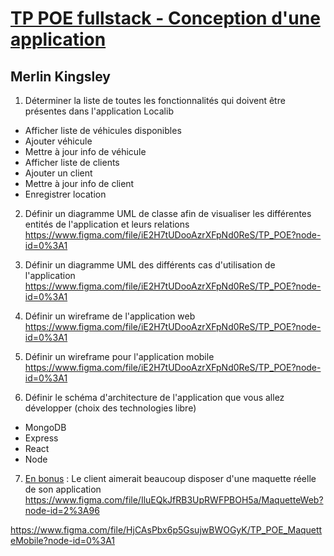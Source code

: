 # <u>TP POE fullstack - Conception d'une application</u>
## Merlin Kingsley

1. Déterminer la liste de toutes les fonctionnalités qui doivent être présentes dans l'application Localib
- Afficher liste de véhicules disponibles
- Ajouter véhicule
- Mettre à jour info de véhicule
- Afficher liste de clients
- Ajouter un client
- Mettre à jour info de client
- Enregistrer location


2. Définir un diagramme UML de classe afin de visualiser les différentes entités de l'application et leurs relations
https://www.figma.com/file/iE2H7tUDooAzrXFpNd0ReS/TP_POE?node-id=0%3A1

3. Définir un diagramme UML des différents cas d'utilisation de l'application
https://www.figma.com/file/iE2H7tUDooAzrXFpNd0ReS/TP_POE?node-id=0%3A1

4. Définir un wireframe de l'application web
https://www.figma.com/file/iE2H7tUDooAzrXFpNd0ReS/TP_POE?node-id=0%3A1

5. Définir un wireframe pour l'application mobile
https://www.figma.com/file/iE2H7tUDooAzrXFpNd0ReS/TP_POE?node-id=0%3A1

6. Définir le schéma d'architecture de l'application que vous allez développer (choix des technologies libre)
- MongoDB
- Express
- React
- Node

7. <u>En bonus</u> : Le client aimerait beaucoup disposer d'une maquette réelle de son application
https://www.figma.com/file/IluEQkJfRB3UpRWFPBOH5a/MaquetteWeb?node-id=2%3A96

https://www.figma.com/file/HjCAsPbx6p5GsujwBWOGyK/TP_POE_MaquetteMobile?node-id=0%3A1
